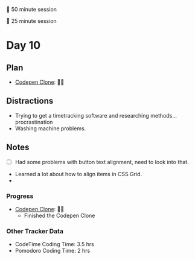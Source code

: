 🍒 50 minute session

🍅 25 minute session

# Day 10

## Plan
-   [Codepen Clone](https://courses.wesbos.com/account/access/5ebd7c8a9edbdf3638123dfa/view/249565560): 🍒🍒

## Distractions
- Trying to get a timetracking software and researching methods... procrastination
- Washing machine problems.

## Notes
- [ ] Had some problems with button text alignment, need to look into that.
- Learned a lot about how to align items in CSS Grid.
- 
  
### Progress
-   [Codepen Clone](https://courses.wesbos.com/account/access/5ebd7c8a9edbdf3638123dfa/view/249565560): 🍒🍒
    - Finished the Codepen Clone

### Other Tracker Data
- CodeTime Coding Time: 3.5 hrs
- Pomodoro Coding Time: 2 hrs